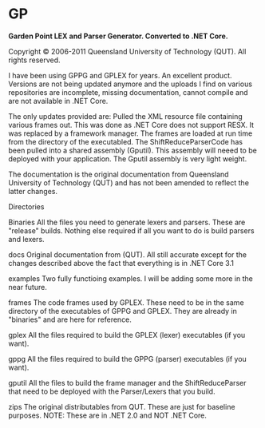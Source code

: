 # GP
<b>Garden Point LEX and Parser Generator. Converted to .NET Core.</b>

<p>Copyright © 2006-2011 Queensland University of Technology (QUT). All rights reserved.</p>

I have been using GPPG and GPLEX for years. An excellent product. Versions are not being updated anymore and the uploads I find on various repositories are incomplete, missing documentation, cannot compile and are not available in .NET Core. 

The only updates provided are:
Pulled the XML resource file containing various frames out. This was done as .NET Core does not support RESX. It was replaced by a framework manager. The frames are loaded at run time from the directory of the executabled.
The ShiftReduceParserCode has been pulled into a shared assembly (Gputil). This assembly will neeed to be deployed with your application. The Gputil assembly is very light weight.

The documentation is the original documentation from Queensland University of Technology (QUT) and has not been amended to reflect the latter changes. 

Directories

Binaries
All the files you need to generate lexers and parsers. These are "release" builds. Nothing else required if all you want to do is build parsers and lexers. 

docs
Original documentation from (QUT). All still accurate except for the changes described above the fact that everything is in .NET Core 3.1

examples
Two fully functioing examples. I will be adding some more in the near future.

frames
The code frames used by GPLEX. These need to be in the same directory of the executables of GPPG and GPLEX. They are already in "binaries" and are here for reference.

gplex
All the files required to build the GPLEX (lexer) executables (if you want).

gppg
All the files required to build the GPPG (parser) executables (if you want).

gputil
All the files to build the frame manager and the ShiftReduceParser that need to be deployed with the Parser/Lexers that you build. 

zips
The original distributables from QUT. These are just for baseline purposes. NOTE: These are in .NET 2.0 and NOT .NET Core.

